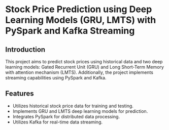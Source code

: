 # Stock Price Prediction using Deep Learning Models (GRU, LMTS) with PySpark and Kafka Streaming

## Introduction
This project aims to predict stock prices using historical data and two deep learning models: Gated Recurrent Unit (GRU) and Long Short-Term Memory with attention mechanism (LMTS). Additionally, the project implements streaming capabilities using PySpark and Kafka.

## Features
- Utilizes historical stock price data for training and testing.
- Implements GRU and LMTS deep learning models for prediction.
- Integrates PySpark for distributed data processing.
- Utilizes Kafka for real-time data streaming.
